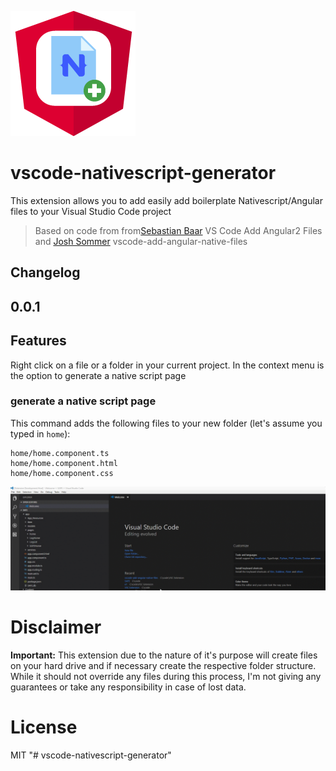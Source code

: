 ![](images/icon.png)

# vscode-nativescript-generator

This extension allows you to add easily add boilerplate Nativescript/Angular files to your Visual Studio Code project

> Based on code from from[Sebastian Baar](https://github.com/sebastianbaar/vscode-add-angular2-files) VS Code Add Angular2 Files 
> and [Josh Sommer](https://github.com/TheOriginalJosh/vscode-add-angular-native-files) vscode-add-angular-native-files

## Changelog

## 0.0.1

## Features

Right click on a file or a folder in your current project. In the context menu is the option to generate a native script page

### generate a native script page

This command adds the following files to your new folder (let's assume you typed in `home`):
```
home/home.component.ts
home/home.component.html
home/home.component.css
```

![alt text](./images/AddPage.gif "Add Nativescript Page")

# Disclaimer

**Important:** This extension due to the nature of it's purpose will create
files on your hard drive and if necessary create the respective folder structure.
While it should not override any files during this process, I'm not giving any guarantees
or take any responsibility in case of lost data.

# License

MIT
"# vscode-nativescript-generator" 
